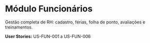 # Módulo Funcionários

Gestão completa de RH: cadastro, férias, folha de ponto, avaliações e treinamentos.

**User Stories:** US-FUN-001 a US-FUN-006
